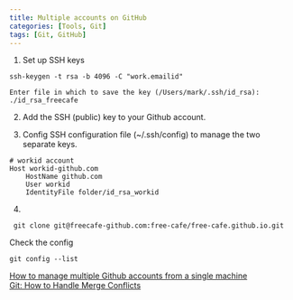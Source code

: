 ```yaml
---
title: Multiple accounts on GitHub
categories: [Tools, Git]
tags: [Git, GitHub]
---
```


1. Set up SSH keys
```
ssh-keygen -t rsa -b 4096 -C "work.emailid"
```
```
Enter file in which to save the key (/Users/mark/.ssh/id_rsa): ./id_rsa_freecafe
```
2. Add the SSH (public) key to your Github account.

3. Config SSH configuration file (~/.ssh/config) to manage the two separate keys.
```
# workid account
Host workid-github.com
    HostName github.com
    User workid
    IdentityFile folder/id_rsa_workid
```

4.
```
 git clone git@freecafe-github.com:free-cafe/free-cafe.github.io.git 
```

Check the config
```
git config --list
```


[How to manage multiple Github accounts from a single machine](https://www.educative.io/answers/how-to-manage-multiple-github-accounts-from-a-single-machine)\
[Git: How to Handle Merge Conflicts](https://www.nobledesktop.com/learn/git/merge-conflicts)

